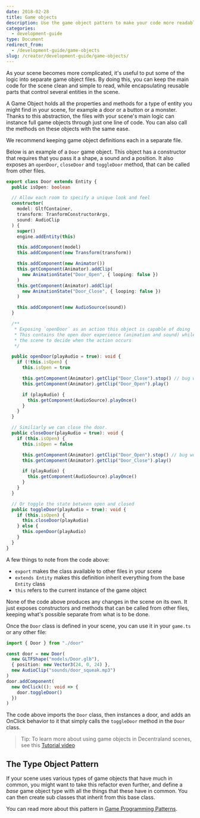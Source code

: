 ```yaml
---
date: 2018-02-28
title: Game objects
description: Use the game object pattern to make your code more readable and easier to scale.
categories:
  - development-guide
type: Document
redirect_from:
  - /development-guide/game-objects
slug: /creator/development-guide/game-objects/
---
```


As your scene becomes more complicated, it's useful to put some of the logic into separate game object files. By doing this, you can keep the main code for the scene clean and simple to read, while encapsulating reusable parts that control several entities in the scene.

A Game Object holds all the properties and methods for a type of entity you might find in your scene, for example a door or a button or a monster. Thanks to this abstraction, the files with your scene's main logic can instance full game objects through just one line of code. You can also call the methods on these objects with the same ease.

We recommend keeping game object definitions each in a separate file.

Below is an example of a `Door` game object. This object has a constructor that requires that you pass it a shape, a sound and a position. It also exposes an `openDoor`, `closeDoor` and `toggleDoor` method, that can be called from other files.

```ts
export class Door extends Entity {
  public isOpen: boolean

  // Allow each room to specify a unique look and feel
  constructor(
    model: GltfContainer,
    transform: TranformConstructorArgs,
    sound: AudioClip
  ) {
    super()
    engine.addEntity(this)

    this.addComponent(model)
    this.addComponent(new Transform(transform))

    this.addComponent(new Animator())
    this.getComponent(Animator).addClip(
      new AnimationState("Door_Open", { looping: false })
    )
    this.getComponent(Animator).addClip(
      new AnimationState("Door_Close", { looping: false })
    )

    this.addComponent(new AudioSource(sound))
  }

  /**
   * Exposing `openDoor` as an action this object is capable of doing
   * This contains the open door experience (animation and sound) while allowing
   * the scene to decide when the action occurs
   */

  public openDoor(playAudio = true): void {
    if (!this.isOpen) {
      this.isOpen = true

      this.getComponent(Animator).getClip("Door_Close").stop() // bug workaround
      this.getComponent(Animator).getClip("Door_Open").play()

      if (playAudio) {
        this.getComponent(AudioSource).playOnce()
      }
    }
  }

  // Similiarly we can close the door.
  public closeDoor(playAudio = true): void {
    if (this.isOpen) {
      this.isOpen = false

      this.getComponent(Animator).getClip("Door_Open").stop() // bug workaround
      this.getComponent(Animator).getClip("Door_Close").play()

      if (playAudio) {
        this.getComponent(AudioSource).playOnce()
      }
    }
  }

  // Or toggle the state between open and closed
  public toggleDoor(playAudio = true): void {
    if (this.isOpen) {
      this.closeDoor(playAudio)
    } else {
      this.openDoor(playAudio)
    }
  }
}
```

A few things to note from the code above:

- `export` makes the class available to other files in your scene
- `extends Entity` makes this definition inherit everything from the base `Entity` class
- `this` refers to the current instance of the game object

None of the code above produces any changes in the scene on its own. It just exposes constructors and methods that can be called from other files, keeping what's possible separate from what is to be done.

Once the `Door` class is defined in your scene, you can use it in your `game.ts` or any other file:

```ts
import { Door } from "./door"

const door = new Door(
  new GLTFShape("models/Door.glb"),
  { position: new Vector3(24, 0, 24) },
  new AudioClip("sounds/door_squeak.mp3")
)
door.addComponent(
  new OnClick((): void => {
    door.toggleDoor()
  })
)
```

The code above imports the `Door` class, then instances a door, and adds an OnClick behavior to it that simply calls the `toggleDoor` method in the `Door` class.

> Tip: To learn more about using game objects in Decentraland scenes, see this [Tutorial video](https://www.youtube.com/watch?v=_kksSC91DKE)

## The Type Object Pattern

If your scene uses various types of game objects that have much in common, you might want to take this refactor even further, and define a _base_ game object type with all the things that these have in common. You can then create sub classes that inherit from this base class.

You can read more about this pattern in [Game Programming Patterns](http://www.gameprogrammingpatterns.com/type-object.html).
